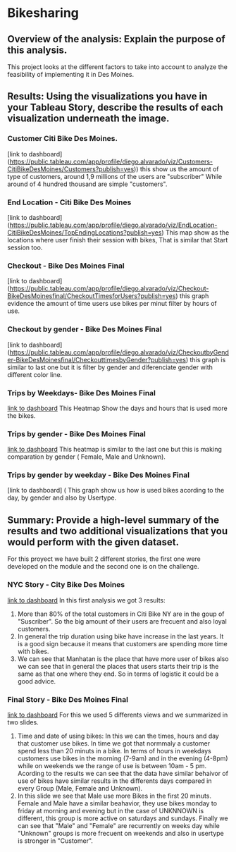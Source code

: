 # Bikesharing
## Overview of the analysis: Explain the purpose of this analysis.
This project looks at the different factors to take into account to analyze the feasibility of implementing it in Des Moines.

## Results: Using the visualizations you have in your Tableau Story, describe the results of each visualization underneath the image.
### Customer Citi Bike Des Moines.
[link to dashboard] (https://public.tableau.com/app/profile/diego.alvarado/viz/Customers-CitiBikeDesMoines/Customers?publish=yes))
this show us the amount of type of customers, around 1,9 millions of the users are "subscriber" While around of 4 hundred thousand are simple "customers".
### End Location - Citi Bike Des Moines
[link to dashboard] (https://public.tableau.com/app/profile/diego.alvarado/viz/EndLocation-CitiBikeDesMoines/TopEndingLocations?publish=yes)
This map show as the locations where user finish their session with bikes, That is similar that Start session too. 
### Checkout - Bike Des Moines Final 
[link to dashboard] (https://public.tableau.com/app/profile/diego.alvarado/viz/Checkout-BikeDesMoinesfinal/CheckoutTimesforUsers?publish=yes)
this graph evidence the amount of time users use bikes per minut filter by hours of use.
### Checkout by gender - Bike Des Moines Final 
[link to dashboard] (https://public.tableau.com/app/profile/diego.alvarado/viz/CheckoutbyGender-BikeDesMoinesfinal/CheckouttimesbyGender?publish=yes)
this graph is similar to last one but it is filter by gender and diferenciate gender with different color line.
### Trips by Weekdays- Bike Des Moines Final 
[link to dashboard](https://public.tableau.com/app/profile/diego.alvarado/viz/Tripsbyweekdays-BikeDesMoinesfinal/TripsbyWeekdayperhour?publish=yes)
This Heatmap Show the days and hours that is used more the bikes.
### Trips by gender - Bike Des Moines Final 
[link to dashboard](https://public.tableau.com/app/profile/diego.alvarado/viz/Tripsbygender-BikeDesMoinesfinal/TripsbyGender?publish=yes)
This heatmap is similar to the last one but this is making comparation by gender ( Female, Male and Unknown).
### Trips by gender by weekday - Bike Des Moines Final 
[link to dashboard] (
This graph show us how is used bikes acording to the day, by gender and also by Usertype.

## Summary: Provide a high-level summary of the results and two additional visualizations that you would perform with the given dataset.
For this proyect we have built 2 different stories, the first one were developed on the module and the second one is on the challenge.
### NYC Story - City Bike Des Moines
[link to dashboard](https://public.tableau.com/app/profile/diego.alvarado/viz/NYCStory-CitiBikeDesMoines/NYCStory?publish=yes)
In this first analysis we got 3 results:
1. More than 80% of the total customers in Citi Bike NY are in the goup of "Suscriber". So the big amount of their users are frecuent and also loyal customers.
2. In general the trip duration using bike have increase in the last years. It is a good sign because it means that customers are spending more time with bikes. 
3. We can see that Manhatan is the place that have more user of bikes also we can see that in general the places that users starts their trip is the same as that one where they end. So in terms of logistic it could be a good advice. 
### Final Story - Bike Des Moines Final
[link to dashboard](https://public.tableau.com/app/profile/diego.alvarado/viz/FinalStory-BikeDesMoinesfinal/Finalstory?publish=yes)
For this we used 5 differents views and we summarized in two slides.
1. Time and date of using bikes:
In this we can the times, hours and day that customer use bikes. In time we got that normmaly a customer spend less than 20 minuts in a bike. In terms of hours in weekdays customers use bikes in the morning (7-9am) and in the evening (4-8pm) while on weekends we the range of use is between 10am - 5 pm. Acording to the results we can see that the data have similar behaivor of use of bikes have similar results in the differents days compared in every Group (Male, Female and Unknown).
2. In this slide we see that Male use more Bikes in the first 20 minuts. Female and Male have a similar beahavior, they use bikes monday to friday at morning and evening but in the case of UNKNNOWN is different, this group is more active on saturdays and sundays.  Finally we can see that "Male" and "Female" are recurrently on weeks day while "Unknown" groups is more frecuent on weekends and also in usertype is stronger in "Customer".
